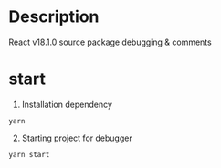 # Description
React v18.1.0 source package debugging & comments

# start
1. Installation dependency
```shell
yarn
```

2. Starting project for debugger
```shell
yarn start
```